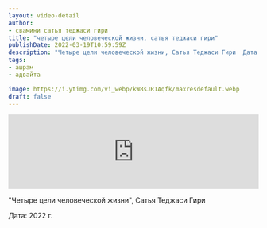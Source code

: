 ```yaml
---
layout: video-detail
author:
- свамини сатья теджаси гири
title: "четыре цели человеческой жизни, сатья теджаси гири"
publishDate: 2022-03-19T10:59:59Z
description: "Четыре цели человеческой жизни, Сатья Теджаси Гири  Дата  2022 г."
tags: 
- ашрам
- адвайта

image: https://i.ytimg.com/vi_webp/kW8sJR1Aqfk/maxresdefault.webp
draft: false
---
```


<iframe width="100%" src="https://www.youtube.com/embed/kW8sJR1Aqfk" frameborder="0" allowfullscreen=""></iframe> 

 "Четыре цели человеческой жизни", Сатья Теджаси Гири

 Дата: 2022 г.

  

 